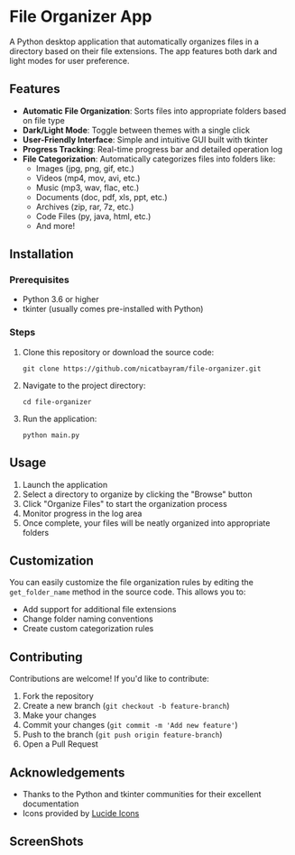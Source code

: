 # File Organizer App

A Python desktop application that automatically organizes files in a directory based on their file extensions. The app features both dark and light modes for user preference.

## Features

- **Automatic File Organization**: Sorts files into appropriate folders based on file type
- **Dark/Light Mode**: Toggle between themes with a single click
- **User-Friendly Interface**: Simple and intuitive GUI built with tkinter
- **Progress Tracking**: Real-time progress bar and detailed operation log
- **File Categorization**: Automatically categorizes files into folders like:
  - Images (jpg, png, gif, etc.)
  - Videos (mp4, mov, avi, etc.)
  - Music (mp3, wav, flac, etc.)
  - Documents (doc, pdf, xls, ppt, etc.)
  - Archives (zip, rar, 7z, etc.)
  - Code Files (py, java, html, etc.)
  - And more!

## Installation

### Prerequisites

- Python 3.6 or higher
- tkinter (usually comes pre-installed with Python)

### Steps

1. Clone this repository or download the source code:
   ```
   git clone https://github.com/nicatbayram/file-organizer.git
   ```
2. Navigate to the project directory:
   ```
   cd file-organizer
   ```
3. Run the application:
   ```
   python main.py
   ```

## Usage

1. Launch the application
2. Select a directory to organize by clicking the "Browse" button
3. Click "Organize Files" to start the organization process
4. Monitor progress in the log area
5. Once complete, your files will be neatly organized into appropriate folders

## Customization

You can easily customize the file organization rules by editing the `get_folder_name` method in the source code. This allows you to:

- Add support for additional file extensions
- Change folder naming conventions
- Create custom categorization rules

## Contributing

Contributions are welcome! If you'd like to contribute:

1. Fork the repository
2. Create a new branch (`git checkout -b feature-branch`)
3. Make your changes
4. Commit your changes (`git commit -m 'Add new feature'`)
5. Push to the branch (`git push origin feature-branch`)
6. Open a Pull Request

## Acknowledgements

- Thanks to the Python and tkinter communities for their excellent documentation
- Icons provided by [Lucide Icons](https://lucide.dev/)

## ScreenShots
